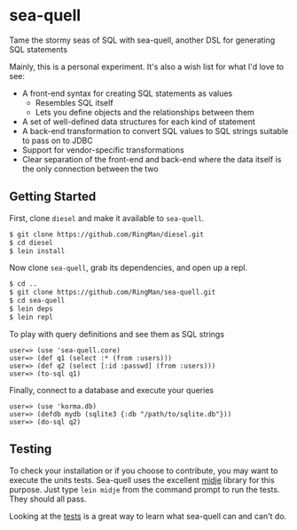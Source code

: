 sea-quell
=========

Tame the stormy seas of SQL with sea-quell, another DSL for generating SQL statements

Mainly, this is a personal experiment.  It's also a wish list for what I'd love to see:

* A front-end syntax for creating SQL statements as values
  * Resembles SQL itself
  * Lets you define objects and the relationships between them
* A set of well-defined data structures for each kind of statement
* A back-end transformation to convert SQL values to SQL strings suitable to pass on to JDBC
* Support for vendor-specific transformations
* Clear separation of the front-end and back-end where the data itself is the only connection between the two

## Getting Started
First, clone `diesel` and make it available to `sea-quell`.

```bash
$ git clone https://github.com/RingMan/diesel.git
$ cd diesel
$ lein install
```
Now clone `sea-quell`, grab its dependencies, and open up a repl.

```bash
$ cd ..
$ git clone https://github.com/RingMan/sea-quell.git
$ cd sea-quell
$ lein deps
$ lein repl
```

To play with query definitions and see them as SQL strings

```
user=> (use 'sea-quell.core)
user=> (def q1 (select :* (from :users)))
user=> (def q2 (select [:id :passwd] (from :users)))
user=> (to-sql q1)
```

Finally, connect to a database and execute your queries

```
user=> (use 'korma.db)
user=> (defdb mydb (sqlite3 {:db "/path/to/sqlite.db"}))
user=> (do-sql q2)
```
## Testing
To check your installation or if you choose to contribute, you may want to execute the units tests.
Sea-quell uses the excellent [midje](https://github.com/marick/Midje) library for this purpose.
Just type `lein midje` from the command prompt to run the tests.  They should all pass.

Looking at the [tests](https://github.com/RingMan/sea-quell/blob/master/test/seaquell/core_test.clj) is a great way to learn what sea-quell can and can't do.
